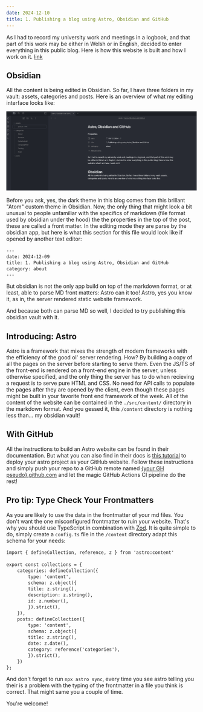 ```yaml
---
date: 2024-12-10
title: 1. Publishing a blog using Astro, Obsidian and GitHub
---
```

As I had to record my university work and meetings in a logbook, and that part of this work may be either in Welsh or in English, decided to enter everything in this public blog. Here is how this website is built and how I work on it.
[link](../assets/outstanding-dissertation.pdf)
## Obsidian
All the content is being edited in Obsidian. So far, I have three folders in my vault: assets, categories and posts. Here is an overview of what my editing interface looks like:

![gg](../assets/obsidian.png)

Before you ask, yes, the dark theme in this blog comes from this brillant "Atom" custom theme in Obsidian. Now, the only thing that might look a bit unusual to people unfamiliar with the specifics of markdown (file format used by obsidian under the hood) the the properties in the top of the post, these are called a front matter. In the editing mode they are parse by the obsidian app, but here is what this section for this file would look like if opened by another text editor:

```
---
date: 2024-12-09
title: 1. Publishing a blog using Astro, Obsidian and GitHub
category: about
---
```

But obsidian is not the only app build on top of the markdown format, or at least, able to parse MD front matters: Astro can it too! 
Astro, yes you know it, as in, the server rendered static website framework.

And because both can parse MD so well, I decided to try publishing this obsidian vault with it.

## Introducing: Astro
Astro is a framework that mixes the strength of modern frameworks with the efficiency of the good ol' server rendering. How? By building a copy of all the pages on the server before starting to serve them. Even the JS/TS of the front-end is rendered on a front-end engine in the server, unless otherwise specified, and the only thing the server has to do when recieving a request is to serve pure HTML and CSS. No need for API calls to populate the pages after they are opened by the client, even though these pages might be built in your favorite front end framework of the week.
All of the content of the website can be contained in the `./src/content/` directory in the markdown format. And you gessed it, this `/content` directory is nothing less than... my obsidian vault! 

## With GitHub
All the instructions to build an Astro website can be found in their documentation. But what you can also find in their docs is [this tutorial](https://docs.astro.build/en/guides/deploy/github/) to deploy your astro project as your GitHub website.
Follow these instructions and simply push your repo to a GitHub remote named [{your GH pseudo}.github.com](https://pages.github.com/) and let the magic GitHub Actions CI pipeline do the rest! 

## Pro tip: Type Check Your Frontmatters
As you are likely to use the data in the frontmatter of your md files. You don't want the one misconfigured frontmatter to ruin your website. That's why you should use TypeScript in combination with [Zod](https://zod.dev/). It is quite simple to do, simply create a `config.ts` file in the `/content` directory adapt this schema for your needs:

```TS
import { defineCollection, reference, z } from 'astro:content'

export const collections = {
	categories: defineCollection({
		type: 'content',
		schema: z.object({
		title: z.string(),
		description: z.string(),
		id: z.number(),
		}).strict(),
	}),
	posts: defineCollection({
		type: 'content',
		schema: z.object({
		title: z.string(),
		date: z.date(),
		category: reference('categories'),
		}).strict(),
	})
};
```

And don't forget to run `npx astro sync`, every time you see astro telling you their is a problem with the typing of the frontmatter in a file you think is correct. That might same you a couple of time.

You're welcome!